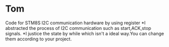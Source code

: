 # Tom
Code for STM8S  I2C communication hardware by using register 
*I abstracted the process of I2C communication such as start,ACK,stop signals.
*I justice the state by while which isn't a ideal way.You can change them according to your project.
